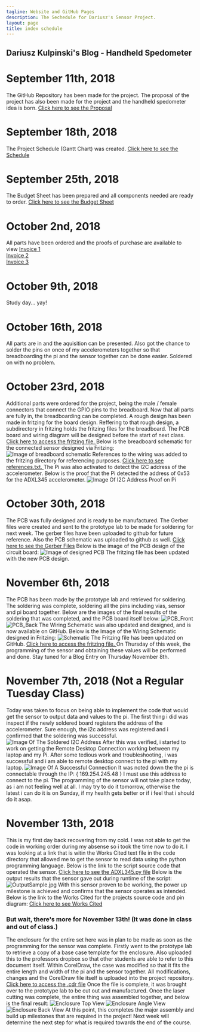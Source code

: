 ```yaml
---
tagline: Website and GitHub Pages
description: The Sechedule for Dariusz's Sensor Project.
layout: page
title: index schedule
---
```


Dariusz Kulpinski's Blog - Handheld Spedometer
----------------------------------------------

# September 11th, 2018

The GitHub Repository has been made for the project. The proposal of the project has also been made for the project
and the handheld spedometer idea is born. [Click here to see the Proposal](https://github.com/BlueDaroosh/handheldSpedometer/blob/master/Documentation/ProposalContentStudentNameRev02.xlsx)

# September 18th, 2018

The Project Schedule (Gantt Chart) was created. [Click here to see the Schedule](https://github.com/BlueDaroosh/handheldSpedometer/blob/master/Documentation/Accelerometer%20Project.mpp)

# September 25th, 2018

The Budget Sheet has been prepared and all components needed are ready to order.
[Click here to see the Budget Sheet](https://github.com/BlueDaroosh/handheldSpedometer/blob/master/Documentation/PartCostSheetForSpeedometer.xlsx)

# October 2nd, 2018

All parts have been ordered and the proofs of purchase are available to view
[Invoice 1](https://github.com/BlueDaroosh/handheldSpedometer/blob/master/Documentation/invoice1.png)  
[Invoice 2](https://github.com/BlueDaroosh/handheldSpedometer/blob/master/Documentation/invoice2.png)  
[Invoice 3](https://github.com/BlueDaroosh/handheldSpedometer/blob/master/Documentation/invoice3.png)

# October 9th, 2018
Study day... yay!

# October 16th, 2018
All parts are in and the aquisition can be presented. Also got the chance to solder the pins on once of my accelerometers together so that breadboarding the pi and the sensor together can be done easier. Soldered on with no problem.

# October 23rd, 2018
Additional parts were ordered for the project, being the male / female connectors that connect the GPIO pins to the breadboard. Now that all parts are fully in, the breadboarding can be completed. A rough design has been made in fritzing for the board design. Reffering to that rough design, a subdirectory in fritzing holds the fritzing files for the breadboard. The PCB board and wiring diagram will be designed before the start of next class. [Click here to access the fritzing file. ](https://github.com/BlueDaroosh/handheldSpedometer/blob/master/fritzing/handheldspedo.fzz)
Below is the breadboard schematic for the connected sensor designed via Fritzing:
![Image of breadboard schematic](https://github.com/BlueDaroosh/handheldSpedometer/blob/master/fritzing/handheldspedo_bb.jpg)
References to the wiring was added to the fritzing directory for referencing purposes. [Click here to see references.txt. ](https://github.com/BlueDaroosh/handheldSpedometer/blob/master/fritzing/wiringreferences.txt)
The Pi was also activated to detect the I2C address of the accelerometer. Below is the proof that the Pi detected the address of 0x53 for the ADXL345 accelerometer.
![Image Of I2C Address Proof on Pi](https://github.com/BlueDaroosh/handheldSpedometer/blob/master/Documentation/image1.JPG)

# October 30th, 2018
The PCB was fully designed and is ready to be manufactured. The Gerber files were created and sent to the prototype lab to be made for soldering for next week. The gerber files have been uploaded to github for future reference. Also the PCB schematic was uploaded to github as well. [Click here to see the Gerber Files](https://github.com/BlueDaroosh/handheldSpedometer/tree/master/GerberFiles)
Below is the image of the PCB design of the circuit board:
![Image of designed PCB](https://github.com/BlueDaroosh/handheldSpedometer/blob/master/fritzing/handheldspedo_pcb.jpg)
The fritzing file has been updated with the new PCB design.

# November 6th, 2018
The PCB has been made by the prototype lab and retrieved for soldering. The soldering was complete, soldering all the pins including vias, sensor and pi board together. Below are the images of the final results of the soldering that was completed, and the PCB board itself below:
![PCB_Front](https://github.com/BlueDaroosh/handheldSpedometer/blob/master/Documentation/PCB_Front.JPG)
![PCB_Back](https://github.com/BlueDaroosh/handheldSpedometer/blob/master/Documentation/PCB_Back.JPG)
The Wiring Schematic was also updated and designed, and is now available on GitHub. Below is the Image of the Wiring Schematic designed in Fritzing:
![Schematic](https://github.com/BlueDaroosh/handheldSpedometer/blob/master/fritzing/handheldspedo_schem.jpg)
The Fritzing file has been updated on GitHub. [Click here to access the fritzing file. ](https://github.com/BlueDaroosh/handheldSpedometer/blob/master/fritzing/handheldspedo.fzz)
On Thursday of this week, the programming of the sensor and obtaining these values will be performed and done. Stay tuned for a Blog Entry on Thursday November 8th.

# November 7th, 2018 (Not a Regular Tuesday Class)
Today was taken to focus on being able to implement the code that would get the sensor to output data and values to the pi. The first thing i did was inspect if the newly soldered board registers the address of the accelerometer. Sure enough, the i2c address was registered and i confirmed that the soldering was successful.
![Image Of The Soldered I2C Address](https://github.com/BlueDaroosh/handheldSpedometer/blob/master/Documentation/IMG_9533.JPG)
After this was verified, i started to work on getting the Remote Desktop Connection working between my laptop and my Pi. After some tedious work and troubleshooting, i was successful and i am able to remote desktop connect to the pi with my laptop.
![Image Of A Successful Connection](https://github.com/BlueDaroosh/handheldSpedometer/blob/master/Documentation/IMG_9534.JPG)
It was noted down the the pi is connectable through the IP: { 169.254.245.48 } I must use this address to connect to the pi. The programming of the sensor will not take place today, as i am not feeling well at all. I may try to do it tomorrow, otherwise the latest i can do it is on Sunday, if my health gets better or if i feel that i should do it asap.

# November 13th, 2018
This is my first day back recovering from my cold. I was not able to get the code in working order during my absense so i took the time now to do it. I was looking at a link that is witin the Works Cited text file in the code directory that allowed me to get the sensor to read data using the python programming language. Below is the link to the script source code that operated the sensor.
[Click here to see the ADXL345.py file](https://github.com/BlueDaroosh/handheldSpedometer/blob/master/Code/ADXL345.py)
Below is the output results that the sensor gave out during runtime of the script:
![OutputSample.jpg](https://github.com/BlueDaroosh/handheldSpedometer/blob/master/Code/OutputCapture.JPG)
With this sensor proven to be working, the power up milestone is achieved and confirms that the sensor operates as intended. Below is the link to the Works Cited for the projects source code and pin diagram:
[Click here to see Works Cited](https://github.com/BlueDaroosh/handheldSpedometer/blob/master/Code/WorksCited)

### But wait, there's more for November 13th! (It was done in class and out of class.)

The enclosure for the entire set here was in plan to be made as soon as the programming for the sensor was complete. Firstly went to the prototype lab to retrieve a copy of a base case template for the enclosure. Also uploaded this to the professors dropbox so that other students are able to refer to this document itself. Within CorelDraw, the case was modified so that it fits the entire length and width of the pi and the sensor together. All modifications, changes and the CorelDraw file itself is uploaded into the project repository.
[Click here to access the .cdr file](https://github.com/BlueDaroosh/handheldSpedometer/blob/master/Enclosure/ADXL345Case.cdr)
Once the file is complete, it was brought over to the prototype lab to be cut out and manufactured. Once the laser cutting was complete, the entire thing was assembled together, and below is the final result:
![Enclosure Top View](https://github.com/BlueDaroosh/handheldSpedometer/blob/master/Enclosure/EnclosureTop.JPG)
![Enclosure Angle View](https://github.com/BlueDaroosh/handheldSpedometer/blob/master/Enclosure/EnclosureAngle.JPG)
![Enclosure Back View](https://github.com/BlueDaroosh/handheldSpedometer/blob/master/Enclosure/EnclosureBack.JPG)
At this point, this completes the major assembly and build up milestones that are required in the project! Next week will determine the next step for what is required towards the end of the course.

